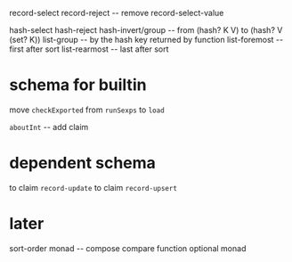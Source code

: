 record-select record-reject -- remove record-select-value

hash-select hash-reject
hash-invert/group -- from (hash? K V) to (hash? V (set? K))
list-group -- by the hash key returned by function
list-foremost -- first after sort
list-rearmost -- last after sort

# schema for builtin

move `checkExported` from `runSexps` to `load`

`aboutInt` -- add claim

# dependent schema

to claim `record-update`
to claim `record-upsert`

# later

sort-order monad -- compose compare function
optional monad
